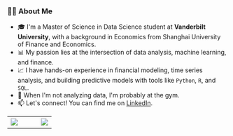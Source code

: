 ### 👨‍💻 About Me

- 🎓 I'm a Master of Science in Data Science student at **Vanderbilt University**, with a background in Economics from Shanghai University of Finance and Economics.
- 📊 My passion lies at the intersection of data analysis, machine learning, and finance. 
- 📈 I have hands-on experience in financial modeling, time series analysis, and building predictive models with tools like `Python`, `R`, and `SQL`.
- 💪 When I'm not analyzing data, I'm probably at the gym.
- 📫 Let's connect! You can find me on [LinkedIn](https://www.linkedin.com/in/jingyu-ruan).

<table>
  <tr>
    <td>
      <!-- 第一个插件 -->
      <a href="https://github.com/jingyu-ruan">
        <img src="https://github-readme-stats.vercel.app/api?username=jingyu-ruan&show_icons=true&theme=tokyonight&hide_border=true" />
      </a>
    </td>
    <td>&nbsp;&nbsp;&nbsp;&nbsp;&nbsp;</td> <!-- 空格间距 -->
    <td>
      <!-- 第二个插件 -->
      <a href="https://github.com/jingyu-ruan">
        <img src="https://github-readme-stats.vercel.app/api/top-langs?username=jingyu-ruan&layout=compact&theme=tokyonight&hide_border=true" />
      </a>
    </td>
  </tr>
</table>

